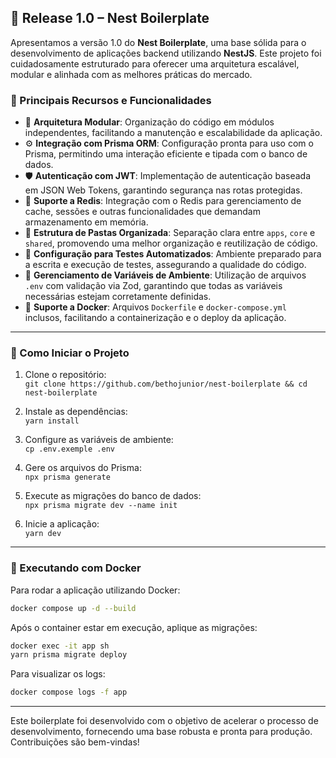 
## 🚀 Release 1.0 – Nest Boilerplate

Apresentamos a versão 1.0 do **Nest Boilerplate**, uma base sólida para o desenvolvimento de aplicações backend utilizando **NestJS**. Este projeto foi cuidadosamente estruturado para oferecer uma arquitetura escalável, modular e alinhada com as melhores práticas do mercado.

### 🧩 Principais Recursos e Funcionalidades

- 🔁 **Arquitetura Modular**: Organização do código em módulos independentes, facilitando a manutenção e escalabilidade da aplicação.
- ⚙️ **Integração com Prisma ORM**: Configuração pronta para uso com o Prisma, permitindo uma interação eficiente e tipada com o banco de dados.
- 🛡️ **Autenticação com JWT**: Implementação de autenticação baseada em JSON Web Tokens, garantindo segurança nas rotas protegidas.
- 💾 **Suporte a Redis**: Integração com o Redis para gerenciamento de cache, sessões e outras funcionalidades que demandam armazenamento em memória.
- 📁 **Estrutura de Pastas Organizada**: Separação clara entre `apps`, `core` e `shared`, promovendo uma melhor organização e reutilização de código.
- 🧪 **Configuração para Testes Automatizados**: Ambiente preparado para a escrita e execução de testes, assegurando a qualidade do código.
- 🧭 **Gerenciamento de Variáveis de Ambiente**: Utilização de arquivos `.env` com validação via Zod, garantindo que todas as variáveis necessárias estejam corretamente definidas.
- 🐳 **Suporte a Docker**: Arquivos `Dockerfile` e `docker-compose.yml` inclusos, facilitando a containerização e o deploy da aplicação.

---

### 🚀 Como Iniciar o Projeto

1. Clone o repositório:  
   `git clone https://github.com/bethojunior/nest-boilerplate && cd nest-boilerplate`

2. Instale as dependências:  
   `yarn install`

3. Configure as variáveis de ambiente:  
   `cp .env.exemple .env`

4. Gere os arquivos do Prisma:  
   `npx prisma generate`

5. Execute as migrações do banco de dados:  
   `npx prisma migrate dev --name init`

6. Inicie a aplicação:  
   `yarn dev`

---

### 🐳 Executando com Docker

Para rodar a aplicação utilizando Docker:

```bash
docker compose up -d --build
```

Após o container estar em execução, aplique as migrações:

```bash
docker exec -it app sh
yarn prisma migrate deploy
```

Para visualizar os logs:

```bash
docker compose logs -f app
```

---

Este boilerplate foi desenvolvido com o objetivo de acelerar o processo de desenvolvimento, fornecendo uma base robusta e pronta para produção. Contribuições são bem-vindas!
